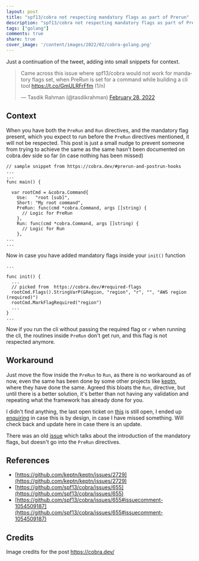 ```yaml
---
layout: post
title: "spf13/cobra not respecting mandatory flags as part of Prerun"
description: "spf13/cobra not respecting mandatory flags as part of Prerun"
tags: ["golang"]
comments: true
share: true
cover_image: '/content/images/2022/02/cobra-golang.png'
---
```



Just a continuation of the tweet, adding into small snippets for context.

<blockquote class="twitter-tweet"><p lang="en" dir="ltr">Came across this issue where spf13/cobra would not work for mandatory flags set, when PreRun is set for a command while building a cli tool <a href="https://t.co/GmULRFrFfm">https://t.co/GmULRFrFfm</a> (1/n)</p>&mdash; Tasdik Rahman (@tasdikrahman) <a href="https://twitter.com/tasdikrahman/status/1498355645392818178?ref_src=twsrc%5Etfw">February 28, 2022</a></blockquote> <script async src="https://platform.twitter.com/widgets.js" charset="utf-8"></script>

## Context

When you have both the `PreRun` and `Run` directives, and the mandatory flag present, which you expect to run before the `PreRun` directives mentioned, it will not be respected. This post is just a small nudge to prevent someone from trying to achieve the same as the same hasn't been documented on cobra.dev side so far (in case nothing has been missed)

```golang
// sample snippet from https://cobra.dev/#prerun-and-postrun-hooks
...
...
func main() {

  var rootCmd = &cobra.Command{
    Use:   "root [sub]",
    Short: "My root command",
    PreRun: func(cmd *cobra.Command, args []string) {
      // Logic for PreRun
    },
    Run: func(cmd *cobra.Command, args []string) {
      // Logic for Run
    },
...
...
```

Now in case you have added mandatory flags inside your `init()` function

```golang
...

func init() {
  ...
  // picked from  https://cobra.dev/#required-flags
  rootCmd.Flags().StringVarP(&Region, "region", "r", "", "AWS region (required)")
  rootCmd.MarkFlagRequired("region")
  ...
}
...
```

Now if you run the cli without passing the required flag or `r` when running the cli, the routines inside `PreRun` don't get run, and this flag is not respected anymore.

## Workaround

Just move the flow inside the `PreRun` to `Run`, as there is no workaround as of now, even the same has been done by some other projects like [keptn](https://github.com/keptn/keptn/issues/2729), where they have done the same. Agreed this bloats the `Run`, directive, but until there is a better solution, it's better than not having any validation and repeating what the framework has already done for you.

I didn't find anything, the last open ticket on [this](https://github.com/spf13/cobra/issues/655) is still open, I ended up [enquiring](https://github.com/spf13/cobra/issues/655#issuecomment-1054509187) in case this is by design, in case I have missed something. Will check back and update here in case there is an update.

There was an old [issue](https://github.com/spf13/cobra/issues/206) which talks about the introduction of the mandatory flags, but doesn't go into the `PreRun` directives.

## References

- [https://github.com/keptn/keptn/issues/2729](https://github.com/keptn/keptn/issues/2729)
- [https://github.com/spf13/cobra/issues/655](https://github.com/spf13/cobra/issues/655)
- [https://github.com/spf13/cobra/issues/655#issuecomment-1054509187](https://github.com/spf13/cobra/issues/655#issuecomment-1054509187)

## Credits

Image credits for the post https://cobra.dev/
